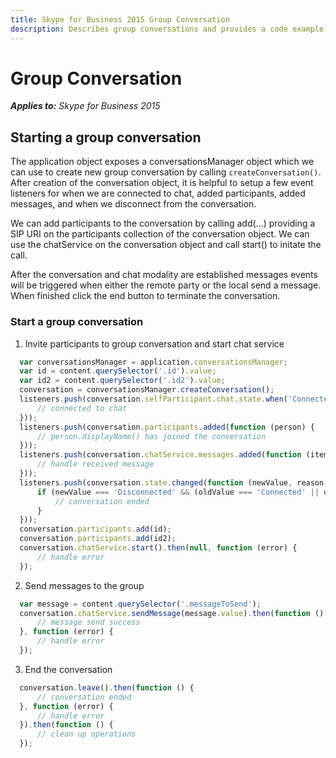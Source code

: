 ```yaml
---
title: Skype for Business 2015 Group Conversation
description: Describes group conversations and provides a code example that starts a group conversation, sends messages, and ends the conversation.
---
```

# Group Conversation


 _**Applies to:** Skype for Business 2015_

## Starting a group conversation

The application object exposes a conversationsManager object which we can use to create new group conversation by calling `createConversation()`.  After creation of the conversation object, it is helpful to setup a few event listeners for when we are connected to chat, added participants, added messages, and when we disconnect from the conversation.

We can add participants to the conversation by calling add(...) providing a SIP URI on the participants collection of the conversation object.  We can use the chatService on the conversation object and call start() to initate the call.

After the conversation and chat modality are established messages events will be triggered when either the remote party or the local send a message.  When finished click the end button to terminate the conversation.

### Start a group conversation

1. Invite participants to group conversation and start chat service

  ```js
    var conversationsManager = application.conversationsManager;
    var id = content.querySelector('.id').value;
    var id2 = content.querySelector('.id2').value;
    conversation = conversationsManager.createConversation();
    listeners.push(conversation.selfParticipant.chat.state.when('Connected', function () {
        // connected to chat
    }));
    listeners.push(conversation.participants.added(function (person) {
        // person.displayName() has joined the conversation
    }));
    listeners.push(conversation.chatService.messages.added(function (item) {
        // handle received message
    }));
    listeners.push(conversation.state.changed(function (newValue, reason, oldValue) {
        if (newValue === 'Disconnected' && (oldValue === 'Connected' || oldValue === 'Connecting')) {
            // conversation ended
        }
    }));
    conversation.participants.add(id);
    conversation.participants.add(id2);
    conversation.chatService.start().then(null, function (error) {
        // handle error
    });
  ```

2. Send messages to the group

  ```js
    var message = content.querySelector('.messageToSend');
    conversation.chatService.sendMessage(message.value).then(function () {
        // message send success
    }, function (error) {
        // handle error
    });
  ```

3. End the conversation

  ```js
    conversation.leave().then(function () {
        // conversation ended
    }, function (error) {
        // handle error
    }).then(function () {
        // clean up operations
    });
  ```

